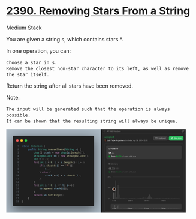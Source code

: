 # [2390. Removing Stars From a String](https://leetcode.com/problems/removing-stars-from-a-string/)

Medium Stack

You are given a string s, which contains stars *.

In one operation, you can:

    Choose a star in s.
    Remove the closest non-star character to its left, as well as remove the star itself.

Return the string after all stars have been removed.

Note:

    The input will be generated such that the operation is always possible.
    It can be shown that the resulting string will always be unique.
<div style="display: flex;">
    <img style="width: 50%" src="image.png" alt="result" title="result" />
    <img style="width: 45%" src="result.png" alt="result" title="result" />
</div>
